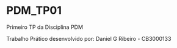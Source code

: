 # PDM_TP01
Primeiro TP da Disciplina PDM

Trabalho Prático desenvolvido por:
Daniel G Ribeiro	- CB3000133